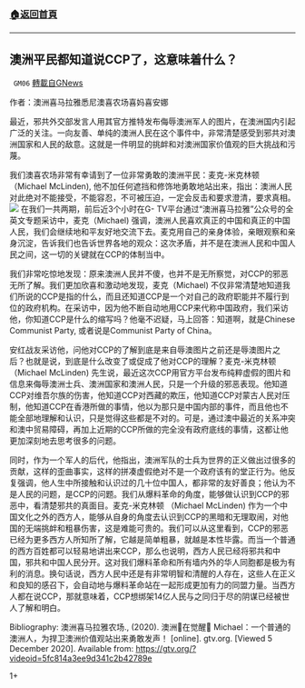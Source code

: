 ###  [:house:返回首頁](https://github.com/ourhimalayas/txt)
---

## 澳洲平民都知道说CCP了，这意味着什么？
` GM06` [轉載自GNews](https://gnews.org/zh-hans/618731/)

作者：澳洲喜马拉雅悉尼澳喜农场喜妈喜安娜

最近，邪共外交部发言人用其官方推特发布侮辱澳洲军人的图片，在澳洲国内引起广泛的关注。一向友善、单纯的澳洲人民在这个事件中，非常清楚感受到邪共对澳洲国家和人民的敌意。这就是一件明显的挑衅和对澳洲国家价值观的巨大挑战和污蔑。

我们澳喜农场非常有幸请到了一位非常勇敢的澳洲平民：麦克-米克林顿 （Michael McLinden), 他不加任何遮挡和修饰地勇敢地站出来，指出：澳洲人民对此绝对不能接受，不能容忍，不可被压迫，一定会反击和要求澄清，要求真相。
![]()![](https://gnews-media-offload.s3.amazonaws.com/wp-content/uploads/2020/12/05035645/image-4.jpeg)
在我们一共两期，前后近3个小时在G- TV平台通过“澳洲喜马拉雅”公众号的全英文专题采访中，麦克（Michael) 强调，澳洲人民喜欢真正的中国和真正的中国人民，我们会继续地和平友好地交流下去。麦克用自己的亲身体验，亲眼观察和亲身沉淀，告诉我们也告诉世界各地的观众：这次矛盾，并不是在澳洲人民和中国人民之间，这一切的关键就在CCP的体制当中。

我们非常吃惊地发现：原来澳洲人民并不傻，也并不是无所察觉，对CCP的邪恶无所了解。我们更加欣喜和激动地发现，麦克（Michael) 不仅非常清楚地知道我们所说的CCP是指的什么，而且还知道CCP是一个对自己的政府职能并不履行到位的政府机构。在采访中，因为他不断自动地用CCP来代称中国政府，我们采访他，你知道CCP是什么的缩写吗？他毫不迟疑，马上回答：知道啊，就是Chinese Communist Party, 或者说是Communist Party of China。

安红战友采访他，问他对CCP的了解到底是来自辱澳图片之前还是辱澳图片之后？也就是说，到底是什么改变了或促成了他对CCP的理解？麦克-米克林顿（Michael McLinden) 先生说，最近这次CCP用官方平台发布纯粹虚假的图片和信息来侮辱澳洲士兵、澳洲国家和澳洲人民，只是一个升级的邪恶表现。他知道CCP对维吾尔族的伤害，他知道CCP对西藏的欺压，他知道CCP对蒙古人民对压制，他知道CCP在香港所做的事情，他以为那只是中国内部的事件，而且他也不能全部地理解和认识，只是觉得这些都是不对的。可是，通过澳中最近的关系冲突和澳中贸易障碍，再加上近期的CCP所做的完全没有政府底线的事情，这都让他更加深刻地去思考很多的问题。

同时，作为一个军人的后代，他指出，澳洲军队的士兵为世界的正义做出过很多的贡献，这样的歪曲事实，这样的拼凑虚假绝对不是一个政府该有的堂正行为。他反复强调，他人生中所接触和认识过的几十位中国人，都非常的友好善良；他认为不是人民的问题，是CCP的问题。我们从爆料革命的角度，能够做认识到CCP的邪恶中，看清楚邪共的真面目。麦克-米克林顿 （Michael McLinden) 作为一个中国文化之外的西方人，能够从自身的角度去认识到CCP的黑暗和无理取闹，对他国的无端挑衅和粗暴伤害，这是难能可贵的。我们可以从这里看到，CCP的邪恶已经为更多西方人所知所了解，它越是简单粗暴，就越是本性毕露。而当一个普通的西方百姓都可以轻易地讲出来CCP，那么也说明，西方人民已经将邪共和中国，邪共和中国人民分开。这对我们爆料革命和所有墙内外的华人同胞都是极为有利的消息。换句话说，西方人民中还是有非常明智和清醒的人存在，这些人在正义和良知的感召下，会自动地与爆料革命站在一起形成更加有力的同盟力量。当西方人都在说CCP，那就意味着，CCP想绑架14亿人民与之同归于尽的阴谋已经被世人了解和明白。



Bibliography:
澳洲喜马拉雅农场., (2020). 澳洲🦘在觉醒💪 Michael：一个普通的澳洲人，为捍卫澳洲价值观站出来勇敢发声！ [online]. gtv.org. [Viewed 5 December 2020]. Available from:
https://gtv.org/?videoid=5fc814a3ee9d341c2b42789e

1+
